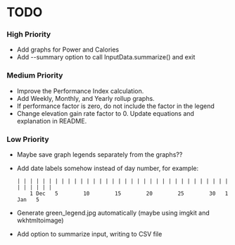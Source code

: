 # TODO

### High Priority
- Add graphs for Power and Calories
- Add --summary option to call InputData.summarize() and exit

### Medium Priority
- Improve the Performance Index calculation.
- Add Weekly, Monthly, and Yearly rollup graphs.
- If performance factor is zero, do not include the factor in the legend
- Change elevation gain rate factor to 0.  Update equations and explanation in README.

### Low Priority
- Maybe save graph legends separately from the graphs??
- Add date labels somehow instead of day number, for example:

      | | | | | | | | | | | | | | | | | | | | | | | | | | | | | | | | | | | | | | | |
          1 Dec   5        10        15        20        25        30   1 Jan   5
- Generate green_legend.jpg automatically (maybe using imgkit and wkhtmltoimage)
- Add option to summarize input, writing to CSV file